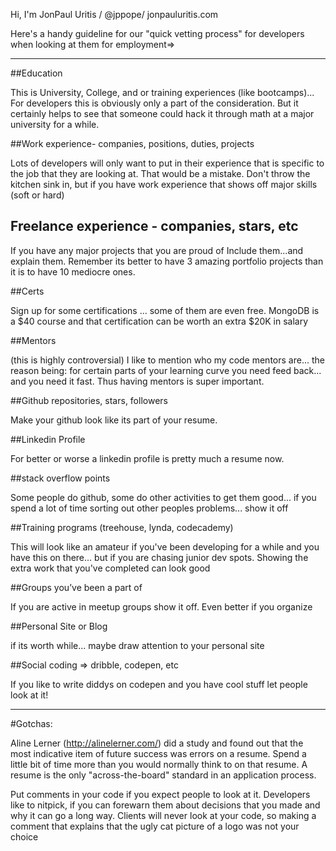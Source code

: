 Hi, I'm JonPaul Uritis / @jppope/ jonpauluritis.com

Here's a handy guideline for our "quick vetting process" for developers when looking at them for employment=>
________________

##Education

This is University, College, and or training experiences (like bootcamps)... For developers this is obviously only a part of the consideration. But it certainly helps to see that someone could hack it through math at a major university for a while.

##Work experience- companies, positions, duties, projects

Lots of developers will only want to put in their experience that is specific to the job that they are looking at. That would be a mistake. Don't throw the kitchen sink in, but if you have work experience that shows off major skills (soft or hard)


## Freelance experience - companies, stars, etc

If you have any major projects that you are proud of Include them...and explain them. Remember its better to have 3 amazing portfolio projects than it is to have 10 mediocre ones.

##Certs

Sign up for some certifications ... some of them are even free. MongoDB is a $40 course and that certification can be worth an extra $20K in salary

##Mentors

(this is highly controversial) I like to mention who my code mentors are... the reason being: for certain parts of your learning curve you need feed back... and you need it fast. Thus having mentors is super important. 

##Github repositories, stars, followers

Make your github look like its part of your resume. 

##Linkedin Profile

For better or worse a linkedin profile is pretty much a resume now.

##stack overflow points

Some people do github, some do other activities to get them good... if you spend a lot of time sorting out other peoples problems... show it off

##Training programs (treehouse, lynda, codecademy)

This will look like an amateur if you've been developing for a while and you have this on there... but if you are chasing junior dev spots. Showing the extra work that you've completed can look good

##Groups you’ve been a part of

If you are active in meetup groups show it off. Even better if you organize

##Personal Site or Blog

if its worth while... maybe draw attention to your personal site

##Social coding => dribble, codepen, etc

If you like to write diddys on codepen and you have cool stuff let people look at it!


__________________
#Gotchas:

Aline Lerner (http://alinelerner.com/) did a study and found out that the most indicative item of future success was errors on a resume. Spend a little bit of time more than you would normally think to on that resume. A resume is the only "across-the-board" standard in an application process. 

Put comments in your code if you expect people to look at it. Developers like to nitpick, if you can forewarn them about decisions that you made and why it can go a long way. Clients will never look at your code, so making a comment that explains that the ugly cat picture of a logo was not your choice




